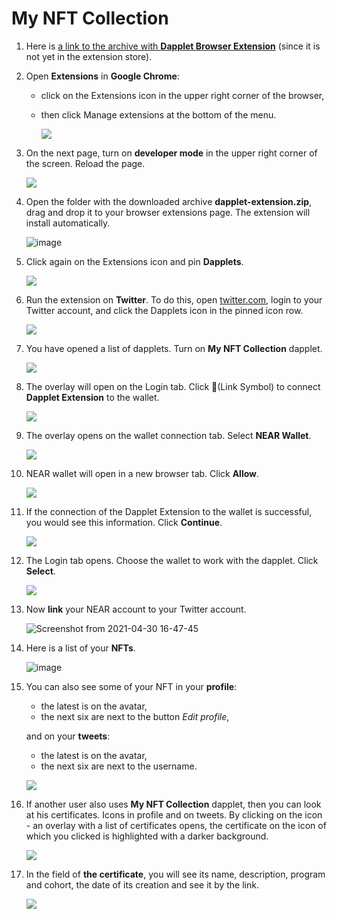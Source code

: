 # My NFT Collection

1. Here is [a link to the archive with **Dapplet Browser Extension**](https://github.com/dapplets/dapplet-extension/releases/download/v0.28.0/dapplet-extension.zip?config=https://arweave.net/EWMvYRd7JSpJkzS8NvwQkH9eYYodxQWpa2gyLPWZ9K4) (since it is not yet in the extension store).

2. Open **Extensions** in **Google Chrome**:
    
    * click on the Extensions icon in the upper right corner of the browser,
    * then click Manage extensions at the bottom of the menu.

      ![](https://i.imgur.com/BCjFqi2.png)

3. On the next page, turn on **developer mode** in the upper right corner of the screen. Reload the page.

    ![](https://i.imgur.com/o7jpeBh.png)

4. Open the folder with the downloaded archive **dapplet-extension.zip**, drag and drop it to your browser extensions page. The extension will install automatically.

    ![image](https://user-images.githubusercontent.com/43613968/116676178-5546b400-a9af-11eb-8997-07fa81edea35.png)


5. Click again on the Extensions icon and pin **Dapplets**.

    ![](https://i.imgur.com/idhwl0h.png)

6. Run the extension on **Twitter**. To do this, open [twitter.com](https://twitter.com/), login to your Twitter account, and click the Dapplets icon in the pinned icon row.

    ![](https://i.imgur.com/r0SIZdD.png)

7. You have opened a list of dapplets. Turn on **My NFT Collection** dapplet.

    ![](https://i.imgur.com/ShvXKN7.png)

8. The overlay will open on the Login tab. Click 🔗(Link Symbol) to connect **Dapplet Extension** to the wallet.

    ![](https://i.imgur.com/ZVn9Shv.png)

9. The overlay opens on the wallet connection tab. Select **NEAR Wallet**.

    ![](https://i.imgur.com/4AddaCF.png)

10. NEAR wallet will open in a new browser tab. Click **Allow**.

    ![](https://i.imgur.com/K4n0qw0.png)

11. If the connection of the Dapplet Extension to the wallet is successful, you would see this information. Сlick **Continue**.

    ![](https://i.imgur.com/0NRSIOA.png)

12. The Login tab opens. Choose the wallet to work with the dapplet. Click **Select**.

    ![](https://i.imgur.com/bwiRkTu.png)

13. Now **link** your NEAR account to your Twitter account.

    ![Screenshot from 2021-04-30 16-47-45](https://user-images.githubusercontent.com/43613968/116704429-0bbc9000-a9d4-11eb-9508-377a626d33d1.png)

14. Here is a list of your **NFTs**.

    ![image](https://user-images.githubusercontent.com/43613968/116704872-92716d00-a9d4-11eb-9f18-b69ac9714561.png)

15. You can also see some of your NFT in your **profile**:

    * the latest is on the avatar,
    * the next six are next to the button *Edit profile*,

    and on your **tweets**:

    * the latest is on the avatar,
    * the next six are next to the username. 

    ![](https://i.imgur.com/z5y5ESo.png)

16. If another user also uses **My NFT Collection** dapplet, then you can look at his certificates. Icons in profile and on tweets. By clicking on the icon - an overlay with a list of certificates opens, the certificate on the icon of which you clicked is highlighted with a darker background.

    ![](https://i.imgur.com/u6kOavf.png)

17. In the field of **the certificate**, you will see its name, description, program and cohort, the date of its creation and see it by the link.

    ![](https://i.imgur.com/AFxKizJ.png)
